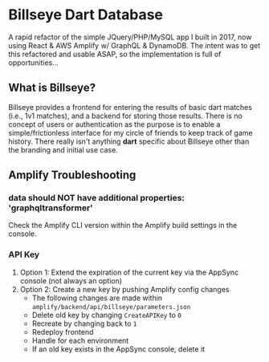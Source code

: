 # Billseye Dart Database

A rapid refactor of the simple JQuery/PHP/MySQL app I built in 2017, now using React & AWS Amplify w/ GraphQL & DynamoDB. The intent was to get this refactored and usable ASAP, so the implementation is full of opportunities...

## What is Billseye?

Billseye provides a frontend for entering the results of basic dart matches (i.e., 1v1 matches), and a backend for storing those results. There is no concept of users or authentication as the purpose is to enable a simple/frictionless interface for my circle of friends to keep track of game history. There really isn't anything **dart** specific about Billseye other than the branding and initial use case.

## Amplify Troubleshooting

### data should NOT have additional properties: 'graphqltransformer'

Check the Amplify CLI version within the Amplify build settings in the console.

### API Key
1. Option 1: Extend the expiration of the current key via the AppSync console (not always an option)
2. Option 2: Create a new key by pushing Amplify config changes
    - The following changes are made within `amplify/backend/api/billseye/parameters.json`
    - Delete old key by changing `CreateAPIKey` to `0`
    - Recreate by changing back to `1`
    - Redeploy frontend
    - Handle for each environment
    - If an old key exists in the AppSync console, delete it
